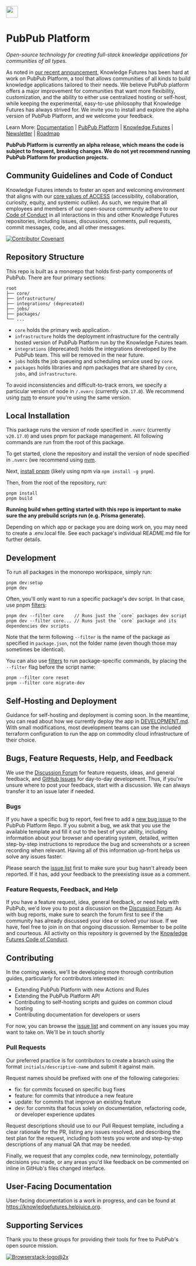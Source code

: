 <img src="./core/app/icon.svg" width="32px">

# PubPub Platform

_Open-source technology for creating full-stack knowledge applications for communities of all types._

As noted in [our recent announcement](https://www.knowledgefutures.org/updates/pubpub-platform/), Knowledge Futures has been hard at work on PubPub Platform, a tool that allows communities of all kinds to build knowledge applications tailored to their needs. We believe PubPub platform offers a major improvement for communities that want more flexibility, customization, and the ability to either use centralized hosting or self-host, while keeping the experimental, easy-to-use philosophy that Knowledge Futures has always strived for. We invite you to install and explore the alpha version of PubPub Platform, and we welcome your feedback.

Learn More:
[Documentation](https://knowledgefutures.helpjuice.com) | [PubPub Platform](https://knowledgefutures.org/pubpub) | [Knowledge Futures](https://www.knowledgefutures.org/) | [Newsletter](https://pubpub.us5.list-manage.com/subscribe?u=9b9b78707f3dd62d0d47ec03d&id=be26e45660) | [Roadmap](https://github.com/orgs/pubpub/projects/46/views/1)

**PubPub Platform is currently an alpha release, which means the code is subject to frequent, breaking changes. We do not yet recommend running PubPub Platform for production projects.** 

## Community Guidelines and Code of Conduct
Knowledge Futures intends to foster an open and welcoming environment that aligns with our [core values of ACCESS](https://notes.knowledgefutures.org/pub/cqih29xa#our-values-access) (accessibility, collaboration, curiosity, equity, and systemic outlike). As such, we require that all employees and members of our open-source community adhere to our [Code of Conduct](https://github.com/knowledgefutures/general/blob/master/CODE_OF_CONDUCT.md) in all interactions in this and other Knowledge Futures repositories, including issues, discussions, comments, pull requests, commit messages, code, and all other messages.

[![Contributor Covenant](https://img.shields.io/badge/Contributor%20Covenant-v2.0%20adopted-ff69b4.svg)](https://github.com/knowledgefutures/general/blob/master/CODE_OF_CONDUCT.md)

## Repository Structure
This repo is built as a monorepo that holds first-party components of PubPub. There are four primary sections:

```
root
├── core/
├── infrastructure/ 
├── integrations/ (deprecated)
├── jobs/
├── packages/
└── ...
```

-   `core` holds the primary web application.
-   `infrastructure` holds the deployment infrastructure for the centrally hosted version of PubPub Platform run by the Knowledge Futures team.
-   `integrations` (deprecated) holds the integrations developed by the PubPub team. This will be removed in the near future.
-   `jobs` holds the job queueing and scheduling service used by `core`.
-   `packages` holds libraries and npm packages that are shared by `core`, `jobs`, and `infrastructure`.

To avoid inconsistencies and difficult-to-track errors, we specify a particular version of node in `/.nvmrc` (currently `v20.17.0`). We recommend using [nvm](https://github.com/nvm-sh/nvm) to ensure you're using the same version.

## Local Installation
This package runs the version of node specified in `.nvmrc` (currently `v20.17.0`) and uses pnpm for package management. All following commands are run from the root of this package.

To get started, clone the repository and install the version of node specified in `.nvmrc` (we recommend using [nvm](https://github.com/nvm-sh/nvm).

Next, [install pnpm](https://pnpm.io/installation) (likely using npm via `npm install -g pnpm`).

Then, from the root of the repository, run:

```
pnpm install
pnpm build
```

**Running build when getting started with this repo is important to make sure the any prebuild scripts run (e.g. Prisma generate).**

Depending on which app or package you are doing work on, you may need to create a .env.local file. See each package's individual README.md file for further details.

## Development
To run all packages in the monorepo workspace, simply run:

```
pnpm dev:setup
pnpm dev
```

Often, you'll only want to run a specific package's dev script. In that case, use pnpm [filters](https://pnpm.io/filtering):

```
pnpm dev --filter core    // Runs just the `core` packages dev script
pnpm dev --filter core... // Runs just the `core` package and its dependencies dev scripts
```

Note that the term following `--filter` is the name of the package as specified in `package.json`, not the folder name (even though those may sometimes be identical).

You can also use [filters](https://pnpm.io/filtering) to run package-specific commands, by placing the `--filter` flag before the script name:

```
pnpm --filter core reset
pnpm --filter core migrate-dev
```

## Self-Hosting and Deployment
Guidance for self-hosting and deployment is coming soon. In the meantime, you can read about how we currently deploy the app in [DEVELOPMENT.md](https://github.com/pubpub/platform/blob/main/DEVELOPMENT.md). With small modifications, most development teams can use the included terraform configuration to run the app on commodity cloud infrastructure of their choice.

## Bugs, Feature Requests, Help, and Feedback
We use the [Discussion Forum](https://github.com/pubpub/platform/discussions) for feature requests, ideas, and general feedback, and [GitHub Issues](https://github.com/pubpub/platform/issues/) for day-to-day development. Thus, if you're unsure where to post your feedback, start with a discussion. We can always transfer it to an issue later if needed.

### Bugs
If you have a specific bug to report, feel free to add a [new bug issue](https://github.com/pubpub/platform/issues/new?assignees=&labels=bug&projects=&template=bug-issue.md&title=) to the PubPub Platform Repo. If you submit a bug, we ask that you use the available template and fill it out to the best of your ability, including information about your browser and operating system, detailed, written step-by-step instructions to reproduce the bug and screenshots or a screen recording when relevant. Having all of this information up-front helps us solve any issues faster.

Please search the [issue list](https://github.com/pubpub/platform/issues) first to make sure your bug hasn't already been reported. If it has, add your feedback to the preexisting issue as a comment.

### Feature Requests, Feedback, and Help
If you have a feature request, idea, general feedback, or need help with PubPub, we'd love you to post a discussion on the [Discussion Forum](https://github.com/pubpub/platform/discussions). As with bug reports, make sure to search the forum first to see if the community has already discussed your idea or solved your issue. If we have, feel free to join in on that ongoing discussion. Remember to be polite and courteous. All activity on this repository is governed by the [Knowledge Futures Code of Conduct](https://github.com/knowledgefutures/general/blob/master/CODE_OF_CONDUCT.md).

## Contributing
In the coming weeks, we'll be developing more thorough contribution guides, particularly for contributors interested in:
- Extending PubPub Platform with new Actions and Rules
- Extending the PubPub Platform API
- Contributing to self-hosting scripts and guides on common cloud hosting
- Contributing documentation for developers or users

For now, you can browse the [issue list](https://github.com/pubpub/platform/issues) and comment on any issues you may want
to take on. We'll be in touch shortly 

### Pull Requests
Our preferred practice is for contributors to create a branch using the format `initials/descriptive-name` and submit it against main.

Request names should be prefixed with one of the following categories:

- fix: for commits focused on specific bug fixes
- feature: for commits that introduce a new feature
- update: for commits that improve an existing feature
- dev: for commits that focus solely on documentation, refactoring code, or developer experience updates

Request descriptions should use to our Pull Request template, including a clear rationale for the PR, listing any issues resolved, and describing the test plan for the request, including both tests you wrote and step-by-step descriptions of any manual QA that may be needed.

Finally, we request that any complex code, new terminology, potentially decisions you made, or any areas you'd like feedback on be commented on inline in GitHub's files changed interface.

## User-Facing Documentation
User-facing documentation is a work in progress, and can be found at https://knowledgefutures.helpjuice.org. 

## Supporting Services
Thank you to these groups for providing their tools for free to PubPub's open source mission.

[![Browserstack-logo@2x](https://user-images.githubusercontent.com/1000455/64237395-318a4c80-cef4-11e9-8b78-98ed3ec58ce3.png)](https://www.browserstack.com/)
